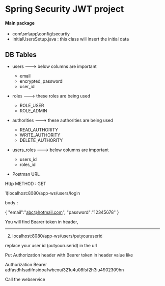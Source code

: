 
# Spring Security JWT project


#### Main package
- com\sm\app\config\securtiy
- InitialUsersSetup.java : this class will insert the initial data 


## DB Tables
- users ---> below columns are important 	
	
	- email 
	- encrypted_password
	- user_id
	
- roles ---> these roles are being used 

	- ROLE_USER
	- ROLE_ADMIN

- authorities ---> these authorities are being used 

	- READ_AUTHORITY
	- WRITE_AUTHORITY
	- DELETE_AUTHORITY

- users_roles ---> below columns are important
 	
	- users_id 
	- roles_id

- Postman URL

Http METHOD : GET

1)localhost:8080/app-ws/users/login

body : 

{
	"email":"abc@hotmail.com",
	"password":"12345678"
}

You will find Bearer token in header, 


---------------------------------------------------
2) localhost:8080/app-ws/users/putyouruserid

replace your user id (putyouruserid) in the url 

Put Authorization header with Bearer token in header value like

Authorization Bearer adfasdhfsadifnsidoafwbeoui321u4u08fsf2h3iu4902309hn

Call the webservice